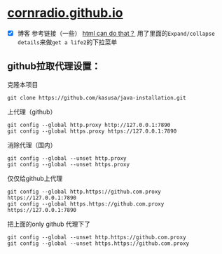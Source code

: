 # [cornradio.github.io](https://cornradio.github.io/)

- [x] 博客
参考链接（一些）
[html can do that？](https://dev.to/ananyaneogi/html-can-do-that-c0n)
用了里面的`Expand/collapse details`来做`get a life2`的下拉菜单


## github拉取代理设置：
克隆本项目
```
git clone https://github.com/kasusa/java-installation.git
```

上代理（github）
```
git config --global http.proxy http://127.0.0.1:7890
git config --global https.proxy https://127.0.0.1:7890
```
消除代理（国内）
```
git config --global --unset http.proxy
git config --global --unset https.proxy
```
仅仅给github上代理
```
git config --global http.https://github.com.proxy https://127.0.0.1:7890
git config --global https.https://github.com.proxy https://127.0.0.1:7890
```

把上面的only github 代理下了
```
git config --global --unset http.https://github.com.proxy 
git config --global --unset https.https://github.com.proxy
```
